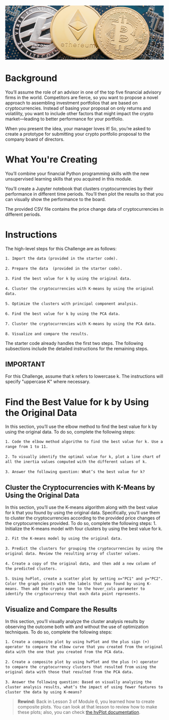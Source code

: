 ![cryptocurrency](crypto.png)


# Background
You’ll assume the role of an advisor in one of the top five financial advisory firms in the world. Competitors are fierce, so you want to propose a novel approach to assembling investment portfolios that are based on cryptocurrencies. Instead of basing your proposal on only returns and volatility, you want to include other factors that might impact the crypto market—leading to better performance for your portfolio.

When you present the idea, your manager loves it! So, you’re asked to create a prototype for submitting your crypto portfolio proposal to the company board of directors.

# What You're Creating
You’ll combine your financial Python programming skills with the new unsupervised learning skills that you acquired in this module.

You’ll create a Jupyter notebook that clusters cryptocurrencies by their performance in different time periods. You’ll then plot the results so that you can visually show the performance to the board.

The provided CSV file contains the price change data of cryptocurrencies in different periods.

# Instructions
The high-level steps for this Challenge are as follows:

    1. Import the data (provided in the starter code).

    2. Prepare the data  (provided in the starter code).

    3. Find the best value for k by using the original data.

    4. Cluster the cryptocurrencies with K-means by using the original data.

    5. Optimize the clusters with principal component analysis.

    6. Find the best value for k by using the PCA data.

    7. Cluster the cryptocurrencies with K-means by using the PCA data.

    8. Visualize and compare the results.

The starter code already handles the first two steps. The following subsections include the detailed instructions for the remaining steps.

## IMPORTANT
For this Challenge, assume that k refers to lowercase k. The instructions will specify "uppercase K" where necessary.

# Find the Best Value for k by Using the Original Data
In this section, you’ll use the elbow method to find the best value for k by using the original data. To do so, complete the following steps:

    1. Code the elbow method algorithm to find the best value for k. Use a range from 1 to 11.

    2. To visually identify the optimal value for k, plot a line chart of all the inertia values computed with the different values of k.

    3. Answer the following question: What’s the best value for k?

## Cluster the Cryptocurrencies with K-Means by Using the Original Data
In this section, you’ll use the K-means algorithm along with the best value for k that you found by using the original data. Specifically, you’ll use them to cluster the cryptocurrencies according to the provided price changes of the cryptocurrencies provided. To do so, complete the following steps:
    1. Initialize the K-means model with four clusters by using the best value for k.

    2. Fit the K-means model by using the original data.

    3. Predict the clusters for grouping the cryptocurrencies by using the original data. Review the resulting array of cluster values.

    4. Create a copy of the original data, and then add a new column of the predicted clusters.

    5. Using hvPlot, create a scatter plot by setting x="PC1" and y="PC2". Color the graph points with the labels that you found by using K-means. Then add the crypto name to the hover_cols parameter to identify the cryptocurrency that each data point represents.

## Visualize and Compare the Results
In this section, you’ll visually analyze the cluster analysis results by observing the outcome both with and without the use of optimization techniques. To do so, complete the following steps:

    1. Create a composite plot by using hvPlot and the plus sign (+) operator to compare the elbow curve that you created from the original data with the one that you created from the PCA data.

    2. Create a composite plot by using hvPlot and the plus (+) operator to compare the cryptocurrency clusters that resulted from using the original data with those that resulted from the PCA data.

    3. Answer the following question: Based on visually analyzing the cluster analysis results, what’s the impact of using fewer features to cluster the data by using K-means?
> **Rewind:** Back in Lesson 3 of Module 6, you learned how to create composite plots. You can look at that lesson to review how to make these plots; also, you can check [the hvPlot documentation](https://holoviz.org/tutorial/Composing_Plots.html).

[def]: crypto.png